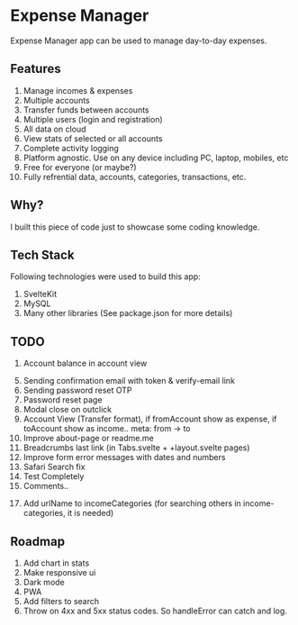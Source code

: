 # Expense Manager

Expense Manager app can be used to manage day-to-day expenses.

## Features

1. Manage incomes & expenses
2. Multiple accounts
3. Transfer funds between accounts
4. Multiple users (login and registration)
5. All data on cloud
6. View stats of selected or all accounts
7. Complete activity logging
8. Platform agnostic. Use on any device including PC, laptop, mobiles, etc
9. Free for everyone (or maybe?)
10. Fully refrential data, accounts, categories, transactions, etc.

## Why?

I built this piece of code just to showcase some coding knowledge.

## Tech Stack

Following technologies were used to build this app:

1. SvelteKit
2. MySQL
3. Many other libraries (See package.json for more details)

## TODO

1. Account balance in account view
<!-- 3. Logging all creates, updates and deletes -->
<!-- 4. Activity page -->
5. Sending confirmation email with token & verify-email link
6. Sending password reset OTP
7. Password reset page
8. Modal close on outclick
9. Account View (Transfer format), if fromAccount show as expense, if toAccount show as income.. meta: from -> to
10. Improve about-page or readme.me
11. Breadcrumbs last link (in Tabs.svelte + +layout.svelte pages)
12. Improve form error messages with dates and numbers
13. Safari Search fix
14. Test Completely
15. Comments..
<!-- 16. Individualize activites and profile -->
17. Add urlName to incomeCategories (for searching others in income-categories, it is needed)

## Roadmap

1. Add chart in stats
3. Make responsive ui
4. Dark mode
5. PWA
6. Add filters to search
7. Throw on 4xx and 5xx status codes. So handleError can catch and log.